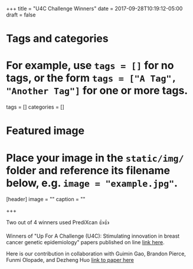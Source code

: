 +++
title = "U4C Challenge Winners"
date = 2017-09-28T10:19:12-05:00
draft = false

# Tags and categories
# For example, use `tags = []` for no tags, or the form `tags = ["A Tag", "Another Tag"]` for one or more tags.
tags = []
categories = []

# Featured image
# Place your image in the `static/img/` folder and reference its filename below, e.g. `image = "example.jpg"`.
[header]
image = ""
caption = ""

+++

Two out of 4 winners used PrediXcan :thumbsup::thumbsup:

Winners of "Up For A Challenge (U4C): Stimulating innovation in breast cancer genetic epidemiology" papers published on line [link here](http://collections.plos.org/up-for-a-challenge).

Here is our contribution in collaboration with Guimin Gao, Brandon Pierce, Funmi Olopade, and Dezheng Huo [link to paper here](http://journals.plos.org/plosgenetics/article?id=10.1371/journal.pgen.1006727)
